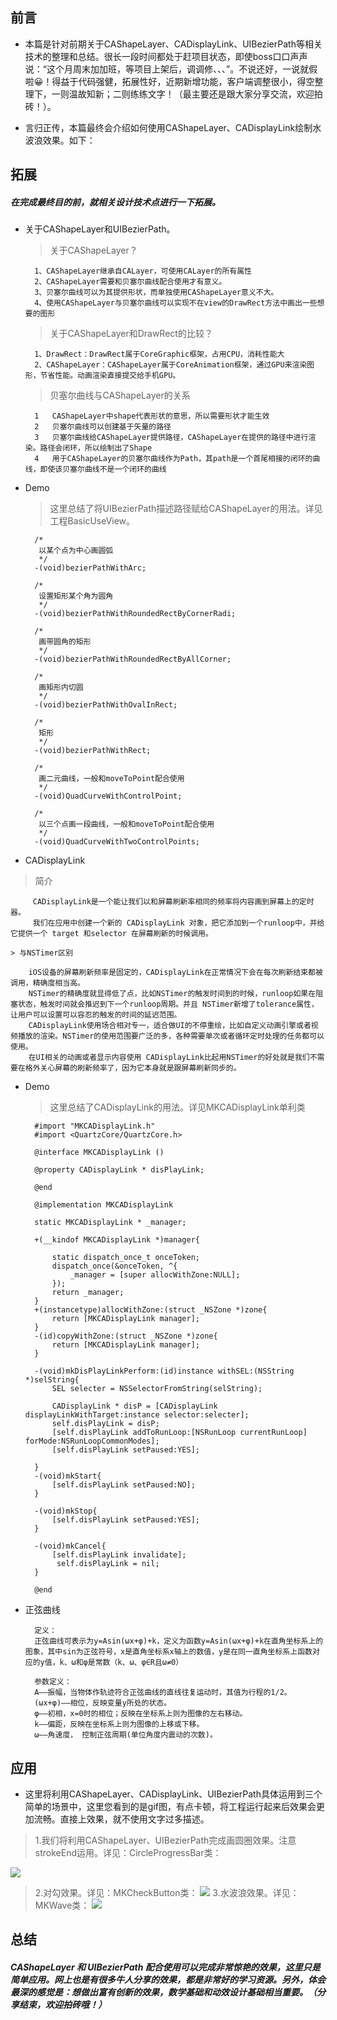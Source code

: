## 前言

* 本篇是针对前期关于CAShapeLayer、CADisplayLink、UIBezierPath等相关技术的整理和总结。很长一段时间都处于赶项目状态，即使boss口口声声说：“这个月周末加加班，等项目上架后，调调修、、、”。不说还好，一说就假啦😀！得益于代码强健，拓展性好，近期新增功能，客户端调整很小，得空整理下，一则温故知新；二则练练文字！（最主要还是跟大家分享交流，欢迎拍砖！）。
 
* 言归正传，本篇最终会介绍如何使用CAShapeLayer、CADisplayLink绘制水波浪效果。如下：


## 拓展
##### 在完成最终目的前，就相关设计技术点进行一下拓展。

* 关于CAShapeLayer和UIBezierPath。

     >  关于CAShapeLayer？
		
		1、CAShapeLayer继承自CALayer，可使用CALayer的所有属性
		2、CAShapeLayer需要和贝塞尔曲线配合使用才有意义。
		3、贝塞尔曲线可以为其提供形状，而单独使用CAShapeLayer意义不大。
		4、使用CAShapeLayer与贝塞尔曲线可以实现不在view的DrawRect方法中画出一些想要的图形
		
	> 关于CAShapeLayer和DrawRect的比较？
		
		1、DrawRect：DrawRect属于CoreGraphic框架，占用CPU，消耗性能大
		2、CAShapeLayer：CAShapeLayer属于CoreAnimation框架，通过GPU来渲染图形，节省性能。动画渲染直接提交给手机GPU。
		
	> 贝塞尔曲线与CAShapeLayer的关系
	
		1	CAShapeLayer中shape代表形状的意思，所以需要形状才能生效
		2	贝塞尔曲线可以创建基于矢量的路径
		3	贝塞尔曲线给CAShapeLayer提供路径，CAShapeLayer在提供的路径中进行渲染。路径会闭环，所以绘制出了Shape
		4	用于CAShapeLayer的贝塞尔曲线作为Path，其path是一个首尾相接的闭环的曲线，即使该贝塞尔曲线不是一个闭环的曲线
		

		
* Demo

	> 这里总结了将UIBezierPath描述路径赋给CAShapeLayer的用法。详见工程BasicUseView。		
	
	
		/*
		 以某个点为中心画圆弧
		 */
		-(void)bezierPathWithArc;
		
		/*
		 设置矩形某个角为圆角
		 */
		-(void)bezierPathWithRoundedRectByCornerRadi;
		
		/*
		 画带圆角的矩形
		 */
		-(void)bezierPathWithRoundedRectByAllCorner;
		
		/*
		 画矩形内切圆
		 */
		-(void)bezierPathWithOvalInRect;
		
		/*
		 矩形
		 */
		-(void)bezierPathWithRect;
		
		/*
		 画二元曲线，一般和moveToPoint配合使用
		 */
		-(void)QuadCurveWithControlPoint;
		
		/*
		 以三个点画一段曲线，一般和moveToPoint配合使用
		 */
		-(void)QuadCurveWithTwoControlPoints;
	
* CADisplayLink

 > 简介
	
		 CADisplayLink是一个能让我们以和屏幕刷新率相同的频率将内容画到屏幕上的定时器。
		 我们在应用中创建一个新的 CADisplayLink 对象，把它添加到一个runloop中，并给它提供一个 target 和selector 在屏幕刷新的时候调用。
		
	> 与NSTimer区别
		
		iOS设备的屏幕刷新频率是固定的，CADisplayLink在正常情况下会在每次刷新结束都被调用，精确度相当高。
		NSTimer的精确度就显得低了点，比如NSTimer的触发时间到的时候，runloop如果在阻塞状态，触发时间就会推迟到下一个runloop周期。并且 NSTimer新增了tolerance属性，让用户可以设置可以容忍的触发的时间的延迟范围。
		CADisplayLink使用场合相对专一，适合做UI的不停重绘，比如自定义动画引擎或者视频播放的渲染。NSTimer的使用范围要广泛的多，各种需要单次或者循环定时处理的任务都可以使用。
		在UI相关的动画或者显示内容使用 CADisplayLink比起用NSTimer的好处就是我们不需要在格外关心屏幕的刷新频率了，因为它本身就是跟屏幕刷新同步的。
		
* Demo
	> 	这里总结了CADisplayLink的用法。详见MKCADisplayLink单利类
		
		#import "MKCADisplayLink.h"
		#import <QuartzCore/QuartzCore.h>
		
		@interface MKCADisplayLink ()
		
		@property CADisplayLink * disPlayLink;
		
		@end
		
		@implementation MKCADisplayLink
		
		static MKCADisplayLink * _manager;
		
		+(__kindof MKCADisplayLink *)manager{
		
		    static dispatch_once_t onceToken;
		    dispatch_once(&onceToken, ^{
		        _manager = [super allocWithZone:NULL];
		    });
		    return _manager;
		}
		+(instancetype)allocWithZone:(struct _NSZone *)zone{
		    return [MKCADisplayLink manager];
		}
		-(id)copyWithZone:(struct _NSZone *)zone{
		    return [MKCADisplayLink manager];
		}
		
		-(void)mkDisPlayLinkPerform:(id)instance withSEL:(NSString *)selString{
		    SEL selecter = NSSelectorFromString(selString);
		
		    CADisplayLink * disP = [CADisplayLink displayLinkWithTarget:instance selector:selecter];
		    self.disPlayLink = disP;
		    [self.disPlayLink addToRunLoop:[NSRunLoop currentRunLoop] forMode:NSRunLoopCommonModes];
		    [self.disPlayLink setPaused:YES];
		
		}
		-(void)mkStart{
		    [self.disPlayLink setPaused:NO];
		}
		
		-(void)mkStop{
		    [self.disPlayLink setPaused:YES];
		}
		
		-(void)mkCancel{
		    [self.disPlayLink invalidate];
			 self.disPlayLink = nil;
		}
		
		@end

* 正弦曲线

		定义：
		正弦曲线可表示为y=Asin(ωx+φ)+k，定义为函数y=Asin(ωx+φ)+k在直角坐标系上的图象，其中sin为正弦符号，x是直角坐标系x轴上的数值，y是在同一直角坐标系上函数对应的y值，k、ω和φ是常数（k、ω、φ∈R且ω≠0）
		
		参数定义：
		A——振幅，当物体作轨迹符合正弦曲线的直线往复运动时，其值为行程的1/2。
		(ωx+φ)——相位，反映变量y所处的状态。
		φ——初相，x=0时的相位；反映在坐标系上则为图像的左右移动。
		k——偏距，反映在坐标系上则为图像的上移或下移。
		ω——角速度， 控制正弦周期(单位角度内震动的次数)。

## 应用
		
 * 这里将利用CAShapeLayer、CADisplayLink、UIBezierPath具体运用到三个简单的场景中，这里您看到的是gif图，有点卡顿，将工程运行起来后效果会更加流畅。直接上效果，就不使用文字过多描述。
		
> 1.我们将利用CAShapeLayer、UIBezierPath完成画圆圈效果。注意strokeEnd运用。详见：CircleProgressBar类：
		
 ![](https://github.com/maojingios/MKCAShapeLayer/blob/master/circle.gif)
    
> 2.对勾效果。详见：MKCheckButton类：
 ![](https://github.com/maojingios/MKCAShapeLayer/blob/master/对勾.gif)
> 3.水波浪效果。详见：MKWave类：
  ![](https://github.com/maojingios/MKCAShapeLayer/blob/master/wave.gif)
## 总结
		
#####  CAShapeLayer 和 UIBezierPath 配合使用可以完成非常惊艳的效果，这里只是简单应用。网上也是有很多牛人分享的效果，都是非常好的学习资源。另外，体会最深的感觉是：想做出富有创新的效果，数学基础和动效设计基础相当重要。（分享结束，欢迎拍砖哦！）
